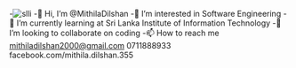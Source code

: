 -![slli](https://user-images.githubusercontent.com/86106809/130083070-d4853e14-3cf9-451f-808f-76f6042b5a81.jpg)
-👋 Hi, I’m @MithilaDilshan
-👀 I’m interested in Software Engineering
-🌱 I’m currently learning at Sri Lanka Institute of Information Technology
-💞️ I’m looking to collaborate on coding
-📫 How to reach me mithiladilshan2000@gmail.com 0711888933 facebook.com/mithila.dilshan.355


